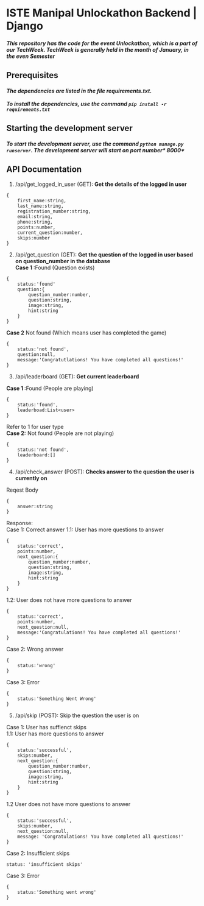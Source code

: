 # ISTE Manipal Unlockathon Backend | Django

##### This repository has the code for the event Unlockathon, which is a part of our TechWeek. TechWeek is generally held in the month of January, in the even Semester

## Prerequisites

##### The dependencies are listed in the file _requirements.txt_. <br/><br/>To install the dependencies, use the command `pip install -r requirements.txt`

## Starting the development server

##### To start the development server, use the command `python manage.py runserver`. The development server will start on port number* 8000*

## API Documentation

1. /api/get_logged_in_user (GET): <b>Get the details of the logged in user</b>

```
{
    first_name:string,
    last_name:string,
    registration_number:string,
    email:string,
    phone:string,
    points:number,
    current_question:number,
    skips:number
}
```

2. /api/get_question (GET): <b>Get the question of the logged in user based on question_number in the database</b> <br/>
   <b> Case 1 </b>:Found (Question exists)

```
{
    status:'found'
    question:{
        question_number:number,
        question:string,
        image:string,
        hint:string
    }
}
```

<b>Case 2</b> Not found (Which means user has completed the game)

```
{
    status:'not found',
    question:null,
    message:'Congratutlations! You have completed all questions!'
}
```

3. /api/leaderboard (GET): <b>Get current leaderboard</b>

<b> Case 1 </b>:Found (People are playing)

```
{
    status:'found',
    leaderboad:List<user>
}
```

Refer to 1 for user type <br/>
<b>Case 2:</b> Not found (People are not playing)

```
{
    status:'not found',
    leaderboard:[]
}
```

4. /api/check_answer (POST): <b>Checks answer to the question the user is currently on</b></br>

Reqest Body

```
{
    answer:string
}
```

Response:<br/>
Case 1: Correct answer</b>
1.1: User has more questions to answer

```
{
    status:'correct',
    points:number,
    next_question:{
        question_number:number,
        question:string,
        image:string,
        hint:string
    }
}
```

1.2: User does not have more questions to answer

```
{
    status:'correct',
    points:number,
    next_question:null,
    message:'Congratulations! You have completed all questions!'
}
```

Case 2: Wrong answer

```
{
    status:'wrong'
}
```

Case 3: Error

```
{
    status:'Something Went Wrong'
}
```

5. /api/skip (POST): Skip the question the user is on </br>

Case 1: User has suffienct skips <br>
1.1: User has more questions to answer <br>

```
{
    status:'successful',
    skips:number,
    next_question:{
        question_number:number,
        question:string,
        image:string,
        hint:string
    }
}
```

1.2 User does not have more questions to answer <br>

```
{
    status:'successful',
    skips:number,
    next_question:null,
    message: 'Congratulations! You have completed all questions!'
}
```

Case 2: Insufficient skips

```
status: 'insufficient skips'
```

Case 3: Error

```
{
    status:'Something went wrong'
}
```
